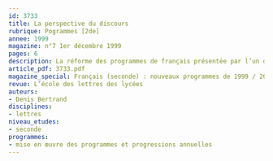 ```yaml
---
id: 3733
title: La perspective du discours
rubrique: Pogrammes [2de]
annee: 1999
magazine: n°7 1er décembre 1999
pages: 6
description: La réforme des programmes de français présentée par l’un de ses concepteurs…
article_pdf: 3733.pdf
magazine_special: Français (seconde) : nouveaux programmes de 1999 / 2000
revue: L’école des lettres des lycées
auteurs:
- Denis Bertrand
disciplines:
- lettres
niveau_etudes:
- seconde
programmes:
- mise en œuvre des programmes et progressions annuelles
---
```

